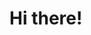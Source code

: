 <h1> Hi there! </h1>

<!-- <!DOCTYPE html>
<html>
  <head>
    <title>About Me</title>
    <style>
      body {
        font-family: Arial, sans-serif;
        margin: 0;
        padding: 0;
        background-color: #f0f0f0;
      }
      
      h1 {
        font-size: 36px;
        text-align: center;
        margin-top: 40px;
      }
      
      p {
        font-size: 18px;
        line-height: 1.5;
        margin-bottom: 20px;
        padding: 0 20px;
      }
      
      ul {
        margin: 0;
        padding: 0;
        list-style-type: none;
      }
      
      li {
        margin-bottom: 10px;
        padding-left: 20px;
        position: relative;
      }
      
      li:before {
        content: "\2022";
        font-size: 24px;
        position: absolute;
        left: 0;
        top: 2px;
      }
      
      .section {
        margin-top: 40px;
        margin-bottom: 20px;
      }
      
      .section h2 {
        font-size: 24px;
        color: #666;
        margin-bottom: 10px;
      }
      
      .section p {
        font-size: 18px;
        line-height: 1.5;
        margin-bottom: 20px;
        padding: 0;
      }
      
      a {
        color: #333;
        text-decoration: none;
        border-bottom: 2px solid #333;
      }
      
      a:hover {
        border-bottom: 2px solid #666;
      }
    </style>
  </head>
  <body>
    <h1>About Me</h1>
    <p>Hi there! My name is Afreen Hossain and I'm interested in:</p>
    <ul>
      <li>Web development</li>
      <li>Game developmenet</li>
      <li>Cyber security</li>
      <li>Cloud computing</li>
      <li>Machine learning</li>
      <li>And many more!</li>
    </ul>
    
    <div class="section">
      <h2>Contact Me</h2>
      <p>If you have any questions or would like to connect with me, you can find me on <a href="https://www.linkedin.com/in/afreen-hossain/">LinkedIn</a> or send me an email at -> afreenhossain1625@gmail.com</p>
    </div>
    
 
    <div class="section">
      <h2>Skills</h2>
      <p>Here are a few programming languages and technologies that I am currently learning as a beginner: </p>
      <ul>
        <li>HTML</li>
        <li>CSS</li>
        <li>JavaScript</li>
        <li>Python</li>
        <li>Java</li>
        <li>C++</li>
      </ul>
    </div>
    
    <div class="section">
      <h2>Education</h2>
      <p>Senior student at Deeksha Institute located in Bangalore, India, and I am currently studying Physics, Chemistry, Mathematics, and Computer Science. </p>
    </div>
  </body>
</html>
 -->
